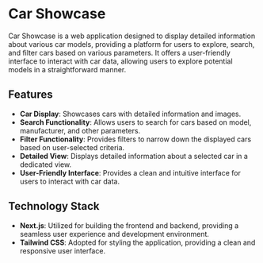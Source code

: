 # Car Showcase

Car Showcase is a web application designed to display detailed information about various car models, providing a platform for users to explore, search, and filter cars based on various parameters. It offers a user-friendly interface to interact with car data, allowing users to explore potential models in a straightforward manner.

## Features

- **Car Display**: Showcases cars with detailed information and images.
- **Search Functionality**: Allows users to search for cars based on model, manufacturer, and other parameters.
- **Filter Functionality**: Provides filters to narrow down the displayed cars based on user-selected criteria.
- **Detailed View**: Displays detailed information about a selected car in a dedicated view.
- **User-Friendly Interface**: Provides a clean and intuitive interface for users to interact with car data.

## Technology Stack

- **Next.js**: Utilized for building the frontend and backend, providing a seamless user experience and development environment.
- **Tailwind CSS**: Adopted for styling the application, providing a clean and responsive user interface.
